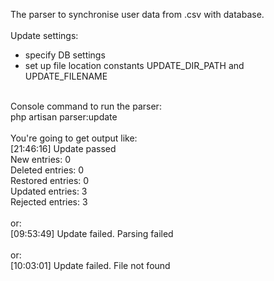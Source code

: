 The parser to synchronise user data from .csv with database.<br>
<br>
Update settings:<br>
- specify DB settings<br>
- set up file location constants UPDATE_DIR_PATH and UPDATE_FILENAME<br>
<br>
Console command to run the parser:<br>
php artisan parser:update<br>
<br>
You're going to get output like:<br>
[21:46:16] Update passed<br>
New entries: 0<br>
Deleted entries: 0<br>
Restored entries: 0<br>
Updated entries: 3<br>
Rejected entries: 3<br>
<br>
or:<br>
[09:53:49] Update failed. Parsing failed<br>
<br>
or:<br>
[10:03:01] Update failed. File not found<br>
